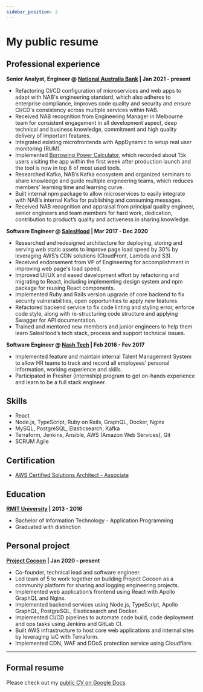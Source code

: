 ```yaml
---
sidebar_position: 2
---
```


# My public resume

## Professional experience

**Senior Analyst, Engineer @ [National Australia Bank](https://www.nab.com.au) | Jan 2021 - present**

- Refactoring CI/CD configuration of microservices and web apps to adapt with NAB's engineering standard, which also adheres to enterprise compliance,
  improves code quality and security and ensure CI/CD's consistency across multiple services within NAB.
- Received NAB recognition from Engineering Manager in Melbourne team for consistent engagement in all development aspect, deep technical and business knowledge, commitment and high quality delivery of important features.
- Integrated existing microfrontends with AppDynamic to setup real user monitoring (RUM).
- Implemented [Borrowing Power Calculator](https://www.nab.com.au/personal/home-loans/calculators/borrowing-calculator),
  which recorded about 15k users visiting the app within the first week after production launch and the tool is now in top 8 of most used tools.
- Researched Kafka, NAB’s Kafka ecosystem and organized seminars to share knowledge and guide multiple engineering teams, which reduces
  members’ learning time and learning curve.
- Built internal npm package to allow microservices to easily integrate with NAB’s internal Kafka for publishing and consuming messages.
- Received NAB recognition and appraisal from principal quality engineer, senior engineers and team members for hard work, dedication,
  contribution to product’s quality and activeness in sharing knowledge.

**Software Engineer @ [SalesHood](https://saleshood.com) | Mar 2017 - Dec 2020**

- Researched and redesigned architecture for deploying, storing and serving web static assets to improve page load speed by 30% by leveraging
  AWS’s CDN solutions (CloudFront, Lambda and S3).
- Received endorsement from VP of Engineering for accomplishment in improving web page's load speed.
- Improved UI/UX and eased development effort by refactoring and migrating to React, including implementing design system and npm package
  for reusing React components.
- Implemented Ruby and Rails version upgrade of core backend to fix security vulnerabilities, open opportunities to apply new features.
- Refactored backend service to fix code linting and styling error, enforce code style, along with re-structuring code structure and applying
  Swagger for API documentation.
- Trained and mentored new members and junior engineers to help them learn SalesHood’s tech stack, process and support technical issues.

**Software Engineer @ [Nash Tech](https://nashtechglobal.com) | Feb 2016 - Fev 2017**

- Implemented feature and maintain internal Talent Management System to allow HR teams to track and record all employees’ personal information,
  working experience and skills.
- Participated in Fresher (internship) program to get on-hands experience and learn to be a full stack engineer.

## Skills

- React
- Node.js, TypeScript, Ruby on Rails, GraphQL, Docker, Nginx
- MySQL, PostgreSQL, Elasticsearch, Kafka
- Terraform, Jenkins, Ansible, AWS (Amazon Web Services), Git
- SCRUM Agile

## Certification

- [AWS Certified Solutions Architect - Associate](https://www.credly.com/badges/18a9090a-0626-4fbb-8d4e-7060f8d94735)

## Education

**[RMIT University](https://www.rmit.edu.vn) | 2013 - 2016**

- Bachelor of Information Technology - Application Programming
- Graduated with distinction

## Personal project

**[Project Cocoon](https://projectcocoon.org/) | Jan 2020 - present**

- Co-founder, technical lead and software engineer.
- Led team of 5 to work together on building Project Cocoon as a community platform for sharing and logging engineering projects.
- Implemented web application’s frontend using React with Apollo GraphQL and Nginx.
- Implemented backend services using Node.js, TypeScript, Apollo GraphQL, PostgreSQL, Elasticsearch and Docker.
- Implemented CI/CD pipelines to automate code build, code deployment and ops tasks using Jenkins and GitLab CI.
- Built AWS infrastructure to host core web applications and internal sites by leveraging IaC with Terraform.
- Implemented CDN, WAF and DDoS protection service using Cloudflare.

---

## Formal resume

Please check out my [public CV on Google Docs](https://docs.google.com/document/d/19E9GRY6U_yJDnywPLCvribQjp6mFm4eSk23GQZj4m8M/edit?usp=sharing).
